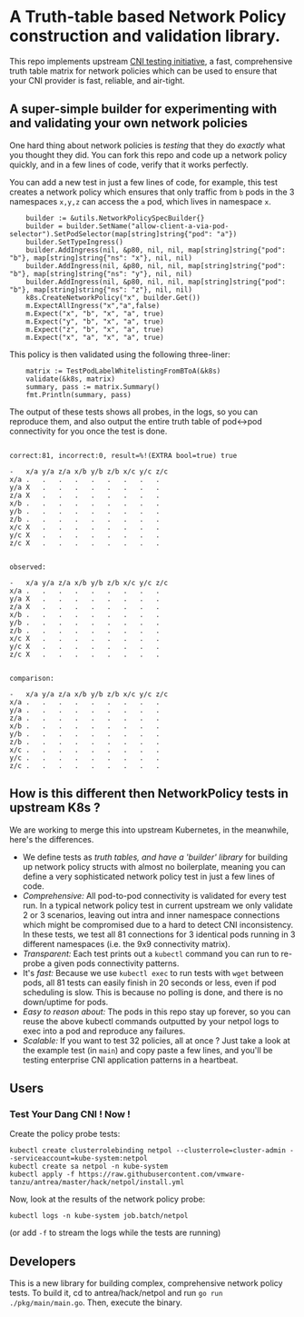 # A Truth-table based Network Policy construction and validation library.

This repo implements upstream [CNI testing initiative](https://github.com/kubernetes/enhancements/pull/1568), a fast, comprehensive truth table matrix for network policies which can be used to ensure that your CNI provider is fast, reliable, and air-tight.

## A super-simple builder for experimenting with and validating your own network policies

One hard thing about network policies is *testing* that they do *exactly* what you thought they did. You can fork this repo and code up a network policy quickly, and in a few lines of code, verify that it works perfectly.

You can add a new test in just a few lines of code, for example, this test creates a network policy which ensures that 
only traffic from `b` pods in the 3 namespaces `x,y,z` can access the `a` pod, which lives in namespace `x`.

```
	builder := &utils.NetworkPolicySpecBuilder{}
	builder = builder.SetName("allow-client-a-via-pod-selector").SetPodSelector(map[string]string{"pod": "a"})
	builder.SetTypeIngress()
	builder.AddIngress(nil, &p80, nil, nil, map[string]string{"pod": "b"}, map[string]string{"ns": "x"}, nil, nil)
	builder.AddIngress(nil, &p80, nil, nil, map[string]string{"pod": "b"}, map[string]string{"ns": "y"}, nil, nil)
	builder.AddIngress(nil, &p80, nil, nil, map[string]string{"pod": "b"}, map[string]string{"ns": "z"}, nil, nil)
	k8s.CreateNetworkPolicy("x", builder.Get())
	m.ExpectAllIngress("x","a",false)
	m.Expect("x", "b", "x", "a", true)
	m.Expect("y", "b", "x", "a", true)
	m.Expect("z", "b", "x", "a", true)
	m.Expect("x", "a", "x", "a", true)
```

This policy is then validated using the following three-liner:

```
	matrix := TestPodLabelWhitelistingFromBToA(&k8s)
	validate(&k8s, matrix)
	summary, pass := matrix.Summary()
	fmt.Println(summary, pass)
```

The output of these tests shows all probes, in the logs, so you can reproduce them, and also output the entire truth table of pod<->pod connectivity for you once the test is done. 

```

correct:81, incorrect:0, result=%!(EXTRA bool=true) true

-	x/a	y/a	z/a	x/b	y/b	z/b	x/c	y/c	z/c
x/a	.	.	.	.	.	.	.	.	.
y/a	X	.	.	.	.	.	.	.	.
z/a	X	.	.	.	.	.	.	.	.
x/b	.	.	.	.	.	.	.	.	.
y/b	.	.	.	.	.	.	.	.	.
z/b	.	.	.	.	.	.	.	.	.
x/c	X	.	.	.	.	.	.	.	.
y/c	X	.	.	.	.	.	.	.	.
z/c	X	.	.	.	.	.	.	.	.


observed:

-	x/a	y/a	z/a	x/b	y/b	z/b	x/c	y/c	z/c
x/a	.	.	.	.	.	.	.	.	.
y/a	X	.	.	.	.	.	.	.	.
z/a	X	.	.	.	.	.	.	.	.
x/b	.	.	.	.	.	.	.	.	.
y/b	.	.	.	.	.	.	.	.	.
z/b	.	.	.	.	.	.	.	.	.
x/c	X	.	.	.	.	.	.	.	.
y/c	X	.	.	.	.	.	.	.	.
z/c	X	.	.	.	.	.	.	.	.


comparison:

-	x/a	y/a	z/a	x/b	y/b	z/b	x/c	y/c	z/c
x/a	.	.	.	.	.	.	.	.	.
y/a	.	.	.	.	.	.	.	.	.
z/a	.	.	.	.	.	.	.	.	.
x/b	.	.	.	.	.	.	.	.	.
y/b	.	.	.	.	.	.	.	.	.
z/b	.	.	.	.	.	.	.	.	.
x/c	.	.	.	.	.	.	.	.	.
y/c	.	.	.	.	.	.	.	.	.
z/c	.	.	.	.	.	.	.	.	.

```

## How is this different then NetworkPolicy tests in upstream K8s ?

We are working to merge this into upstream Kubernetes, in the meanwhile, here's the differences.

- We define tests as *truth tables, and have a 'builder' library* for building up network policy structs with almost no boilerplate, meaning you can define a very sophisticated network policy test in just a few lines of code.
- *Comprehensive:* All pod-to-pod connectivity is validated for every test run.  In a typical network policy test in current upstream we only validate 2 or 3 scenarios, leaving out intra and inner namespace connections which might be compromised due to a hard to detect CNI inconsistency.  In these tests, we test all 81 connections for 3 identical pods running in 3 different namespaces (i.e. the 9x9 connectivity matrix).
- *Transparent:* Each test prints out a `kubectl` command you can run to re-probe a given pods connectivity patterns.
- It's *fast:* Because we use `kubectl exec` to run tests with `wget` between pods, all 81 tests can easily finish in 20 seconds or less, even if pod scheduling is slow.  This is because no polling is done, and there is no down/uptime for pods.
- *Easy to reason about:* The pods in this repo stay up forever, so you can reuse the above kubectl commands outputted by your netpol logs to exec into a pod and reproduce any failures.
- *Scalable:* If you want to test 32 policies, all at once ? Just take a look at the example test (in `main`) and copy paste a few lines, and you'll be testing enterprise CNI application patterns in a heartbeat.

## Users

### Test Your Dang CNI !  Now !

Create the policy probe tests:

```
kubectl create clusterrolebinding netpol --clusterrole=cluster-admin --serviceaccount=kube-system:netpol
kubectl create sa netpol -n kube-system
kubectl apply -f https://raw.githubusercontent.com/vmware-tanzu/antrea/master/hack/netpol/install.yml
```

Now, look at the results of the network policy probe:

```
kubectl logs -n kube-system job.batch/netpol
```
(or add `-f` to stream the logs while the tests are running)
 
## Developers

This is a new library for building complex, comprehensive network policy tests. To build it, cd to antrea/hack/netpol and run `go run ./pkg/main/main.go`. Then, execute the binary.

